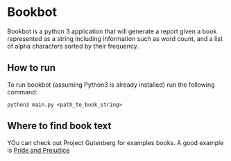 # Bookbot

Bookbot is a python 3 application that will generate a report given a book represented as a string including information such as word count, and a list of alpha characters sorted by their frequency.

## How to run

To run bookbot (assuming Python3 is already installed) run the following command:

```python3
python3 main.py <path_to_book_string>
```

## Where to find book text

YOu can check out Project Gutenberg for examples books. A good example is [Pride and Prejudice](https://www.gutenberg.org/cache/epub/1342/pg1342.txt)
